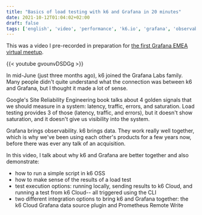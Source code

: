 ```yaml
---
title: "Basics of load testing with k6 and Grafana in 20 minutes"
date: 2021-10-12T01:04:02+02:00
draft: false
tags: ['english', 'video', 'performance', 'k6.io', 'grafana', 'observability', 'prometheus', 'presentation']
---
```

This was a video I pre-recorded in preparation for [the first Grafana EMEA virtual meetup](https://nicolevanderhoeven.com/blog/20211005-testing-with-k6-and-grafana-better-together/).

{{< youtube gvounvDSDGg >}}

In mid-June (just three months ago), k6 joined the Grafana Labs family. Many people didn't quite understand what the connection was between k6 and Grafana, but I thought it made a lot of sense.

Google's Site Reliability Engineering book talks about 4 golden signals that we should measure in a system: latency, traffic, errors, and saturation. Load testing provides 3 of those (latency, traffic, and errors), but it doesn't show saturation, and it doesn't give us visibility into the system.

Grafana brings observability. k6 brings data. They work really well together, which is why we've been using each other's products for a few years now, before there was ever any talk of an acquisition.

In this video, I talk about why k6 and Grafana are better together and also demonstrate:

- how to run a simple script in k6 OSS
- how to make sense of the results of a load test
- test execution options: running locally, sending results to k6 Cloud, and running a test from k6 Cloud-- all triggered using the CLI
- two different integration options to bring k6 and Grafana together: the k6 Cloud Grafana data source plugin and Prometheus Remote Write

